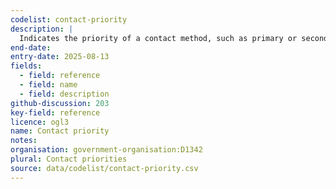```yaml
---
codelist: contact-priority
description: |
  Indicates the priority of a contact method, such as primary or secondary.
end-date:
entry-date: 2025-08-13
fields:
  - field: reference
  - field: name
  - field: description
github-discussion: 203
key-field: reference
licence: ogl3
name: Contact priority
notes:
organisation: government-organisation:D1342
plural: Contact priorities
source: data/codelist/contact-priority.csv
---
```

